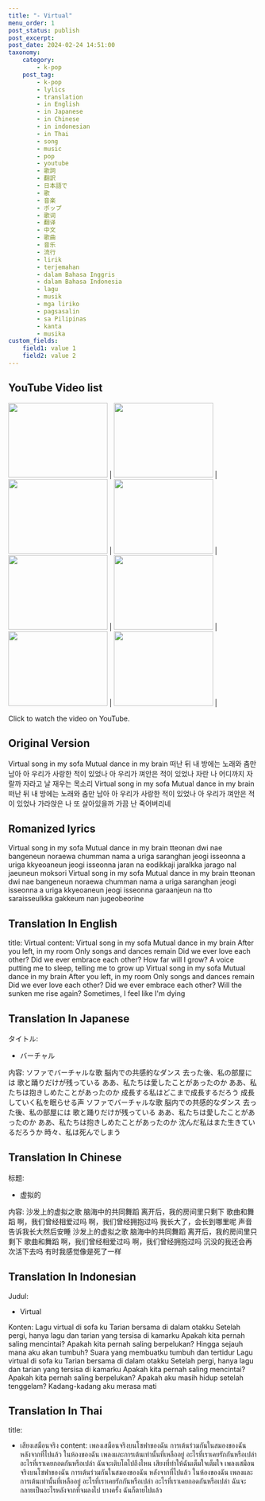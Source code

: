 ```yaml
---
title: "- Virtual"
menu_order: 1
post_status: publish
post_excerpt: 
post_date: 2024-02-24 14:51:00
taxonomy:
    category:
        - k-pop
    post_tag:
        - k-pop
        - lylics
        - translation
        - in English
        - in Japanese
        - in Chinese
        - in indonesian
        - in Thai
        - song
        - music
        - pop
        - youtube
        - 歌詞
        - 翻訳
        - 日本語で
        - 歌
        - 音楽
        - ポップ
        - 歌词
        - 翻译
        - 中文
        - 歌曲
        - 音乐
        - 流行
        - lirik
        - terjemahan
        - dalam Bahasa Inggris
        - dalam Bahasa Indonesia
        - lagu
        - musik
        - mga liriko
        - pagsasalin
        - sa Pilipinas
        - kanta
        - musika
custom_fields:
    field1: value 1
    field2: value 2
---
```


## YouTube Video list
 [<img src='http://img.youtube.com/vi/SoociHliza0/0.jpg' width='200' height='150'>](https://youtu.be/SoociHliza0) | [<img src='http://img.youtube.com/vi/4JkIs37a2JE/0.jpg' width='200' height='150'>](https://youtu.be/4JkIs37a2JE) | [<img src='http://img.youtube.com/vi/ZCk9aORtEbA/0.jpg' width='200' height='150'>](https://youtu.be/ZCk9aORtEbA) | [<img src='http://img.youtube.com/vi/oklzVH8FfVQ/0.jpg' width='200' height='150'>](https://youtu.be/oklzVH8FfVQ) | [<img src='http://img.youtube.com/vi/hq35RbMcxTs/0.jpg' width='200' height='150'>](https://youtu.be/hq35RbMcxTs) |
 [<img src='http://img.youtube.com/vi/fEbz4IZWo9s/0.jpg' width='200' height='150'>](https://youtu.be/fEbz4IZWo9s) | [<img src='http://img.youtube.com/vi/hqnbKS_SNCM/0.jpg' width='200' height='150'>](https://youtu.be/hqnbKS_SNCM) | [<img src='http://img.youtube.com/vi/jvEa2q9CRf4/0.jpg' width='200' height='150'>](https://youtu.be/jvEa2q9CRf4) |

Click to watch the video on YouTube.
## Original Version
Virtual song in my sofa
Mutual dance in my brain
떠난 뒤 내 방에는 
노래와 춤만 남아 
아 우리가 사랑한 적이 있었나 
아 우리가 껴안은 적이 있었나 
자란 나 어디까지 자랄까 
자라고 날 재우는 목소리 
Virtual song in my sofa
Mutual dance in my brain
떠난 뒤 내 방에는 
노래와 춤만 남아 
아 우리가 사랑한 적이 있었나 
아 우리가 껴안은 적이 있었나 
가라앉은 나 또 살아있을까 
가끔 난 죽어버리네 



## Romanized lyrics
Virtual song in my sofa 
Mutual dance in my brain 
tteonan dwi nae bangeneun 
noraewa chumman nama 
a uriga saranghan jeogi isseonna 
a uriga kkyeoaneun jeogi isseonna 
jaran na eodikkaji jaralkka 
jarago nal jaeuneun moksori 
Virtual song in my sofa 
Mutual dance in my brain 
tteonan dwi nae bangeneun 
noraewa chumman nama 
a uriga saranghan jeogi isseonna 
a uriga kkyeoaneun jeogi isseonna 
garaanjeun na tto saraisseulkka 
gakkeum nan jugeobeorine 



## Translation In English
title: Virtual
content:
Virtual song in my sofa
Mutual dance in my brain
After you left, in my room
Only songs and dances remain
Did we ever love each other?
Did we ever embrace each other?
How far will I grow?
A voice putting me to sleep, telling me to grow up
Virtual song in my sofa
Mutual dance in my brain
After you left, in my room
Only songs and dances remain
Did we ever love each other?
Did we ever embrace each other?
Will the sunken me rise again?
Sometimes, I feel like I'm dying
## Translation In Japanese
タイトル: 
- バーチャル

内容:
ソファでバーチャルな歌
脳内での共感的なダンス
去った後、私の部屋には
歌と踊りだけが残っている
ああ、私たちは愛したことがあったのか
ああ、私たちは抱きしめたことがあったのか
成長する私はどこまで成長するだろう
成長していく私を眠らせる声
ソファでバーチャルな歌
脳内での共感的なダンス
去った後、私の部屋には
歌と踊りだけが残っている
ああ、私たちは愛したことがあったのか
ああ、私たちは抱きしめたことがあったのか
沈んだ私はまた生きているだろうか
時々、私は死んでしまう
## Translation In Chinese
标题: 
- 虚拟的

内容:
沙发上的虚拟之歌
脑海中的共同舞蹈
离开后，我的房间里只剩下
歌曲和舞蹈
啊，我们曾经相爱过吗
啊，我们曾经拥抱过吗
我长大了，会长到哪里呢
声音告诉我长大然后安睡
沙发上的虚拟之歌
脑海中的共同舞蹈
离开后，我的房间里只剩下
歌曲和舞蹈
啊，我们曾经相爱过吗
啊，我们曾经拥抱过吗
沉没的我还会再次活下去吗
有时我感觉像是死了一样
## Translation In Indonesian
Judul:
- Virtual

Konten:
Lagu virtual di sofa ku
Tarian bersama di dalam otakku
Setelah pergi, hanya lagu dan tarian yang tersisa di kamarku
Apakah kita pernah saling mencintai?
Apakah kita pernah saling berpelukan?
Hingga sejauh mana aku akan tumbuh?
Suara yang membuatku tumbuh dan tertidur
Lagu virtual di sofa ku
Tarian bersama di dalam otakku
Setelah pergi, hanya lagu dan tarian yang tersisa di kamarku
Apakah kita pernah saling mencintai?
Apakah kita pernah saling berpelukan?
Apakah aku masih hidup setelah tenggelam?
Kadang-kadang aku merasa mati
## Translation In Thai
title: 
- เสียงเสมือนจริง
content: 
เพลงเสมือนจริงบนโซฟาของฉัน
การเต้นร่วมกันในสมองของฉัน
หลังจากที่ไปแล้ว ในห้องของฉัน
เพลงและการเต้นเท่านั้นที่เหลืออยู่
อะไรที่เราเคยรักกันหรือเปล่า
อะไรที่เราเคยกอดกันหรือเปล่า
ฉันจะเติบโตไปถึงไหน
เสียงที่ทำให้ฉันเต็มใจเต็มใจ
เพลงเสมือนจริงบนโซฟาของฉัน
การเต้นร่วมกันในสมองของฉัน
หลังจากที่ไปแล้ว ในห้องของฉัน
เพลงและการเต้นเท่านั้นที่เหลืออยู่
อะไรที่เราเคยรักกันหรือเปล่า
อะไรที่เราเคยกอดกันหรือเปล่า
ฉันจะกลายเป็นอะไรหลังจากที่จมลงไป
บางครั้ง ฉันก็ตายไปแล้ว
